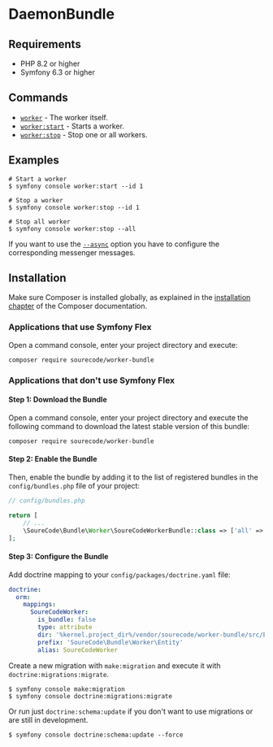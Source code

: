 
# DaemonBundle

## Requirements

- PHP 8.2 or higher
- Symfony 6.3 or higher

## Commands

- [`worker`](./worker.md) - The worker itself.
- [`worker:start`](./worker-start.md) - Starts a worker.
- [`worker:stop`](./worker-stop.md) - Stop one or all workers.

## Examples

```shell
# Start a worker
$ symfony console worker:start --id 1

# Stop a worker
$ symfony console worker:stop --id 1

# Stop all worker
$ symfony console worker:stop --all
```

If you want to use the [`--async`](./async.md) option you have to configure the corresponding messenger messages.

## Installation

Make sure Composer is installed globally, as explained in the
[installation chapter](https://getcomposer.org/doc/00-intro.md)
of the Composer documentation.

### Applications that use Symfony Flex

Open a command console, enter your project directory and execute:

```console
composer require sourecode/worker-bundle
```

### Applications that don't use Symfony Flex

#### Step 1: Download the Bundle

Open a command console, enter your project directory and execute the
following command to download the latest stable version of this bundle:

```console
composer require sourecode/worker-bundle
```

#### Step 2: Enable the Bundle

Then, enable the bundle by adding it to the list of registered bundles
in the `config/bundles.php` file of your project:

```php
// config/bundles.php

return [
    // ...
    \SoureCode\Bundle\Worker\SoureCodeWorkerBundle::class => ['all' => true],
];
```

#### Step 3: Configure the Bundle

Add doctrine mapping to your `config/packages/doctrine.yaml` file:

```yaml
doctrine:
  orm:
    mappings:
      SoureCodeWorker:
        is_bundle: false
        type: attribute
        dir: '%kernel.project_dir%/vendor/sourecode/worker-bundle/src/Entity'
        prefix: 'SoureCode\Bundle\Worker\Entity'
        alias: SoureCodeWorker
```

Create a new migration with `make:migration` and execute it with `doctrine:migrations:migrate`.

```shell
$ symfony console make:migration
$ symfony console doctrine:migrations:migrate
```

Or run just `doctrine:schema:update` if you don't want to use migrations or are still in development.

```shell
$ symfony console doctrine:schema:update --force
```
